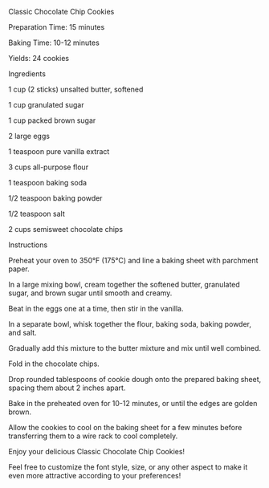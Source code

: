 Classic Chocolate Chip Cookies

Preparation Time: 15 minutes

Baking Time: 10-12 minutes

Yields: 24 cookies

Ingredients

1 cup (2 sticks) unsalted butter, softened

1 cup granulated sugar

1 cup packed brown sugar

2 large eggs

1 teaspoon pure vanilla extract

3 cups all-purpose flour

1 teaspoon baking soda

1/2 teaspoon baking powder

1/2 teaspoon salt

2 cups semisweet chocolate chips

Instructions

Preheat your oven to 350°F (175°C) and line a baking sheet with parchment paper.

In a large mixing bowl, cream together the softened butter, granulated sugar, and brown sugar until smooth and creamy.

Beat in the eggs one at a time, then stir in the vanilla.

In a separate bowl, whisk together the flour, baking soda, baking powder, and salt.

Gradually add this mixture to the butter mixture and mix until well combined.

Fold in the chocolate chips.

Drop rounded tablespoons of cookie dough onto the prepared baking sheet, spacing them about 2 inches apart.

Bake in the preheated oven for 10-12 minutes, or until the edges are golden brown.

Allow the cookies to cool on the baking sheet for a few minutes before transferring them to a wire rack to cool completely.

Enjoy your delicious Classic Chocolate Chip Cookies!

Feel free to customize the font style, size, or any other aspect to make it even more attractive according to your preferences!
